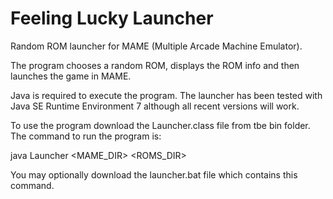# Feeling Lucky Launcher

Random ROM launcher for MAME (Multiple Arcade Machine Emulator).

The program chooses a random ROM, displays the ROM info and then launches the game in MAME.

Java is required to execute the program.  The launcher has been tested with Java SE Runtime Environment 7 although all recent versions will work.

To use the program download the Launcher.class file from tbe bin folder.  The command to run the program is:

java Launcher <MAME_DIR> <ROMS_DIR>

You may optionally download the launcher.bat file which contains this command.
